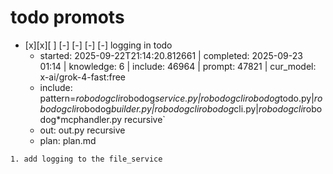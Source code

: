 

# todo  promots
- [x][x][ ] [-] [-] [-] [-] logging in todo
  - started: 2025-09-22T21:14:20.812661 | completed: 2025-09-23 01:14 | knowledge: 6 | include: 46964 | prompt: 47821 | cur_model: x-ai/grok-4-fast:free
  - include: pattern=*robodogcli*robodog*service.py|*robodogcli*robodog*todo.py|*robodogcli*robodog*builder.py|*robodogcli*robodog*cli.py|*robodogcli*robodog*mcphandler.py    recursive`
  - out: out.py recursive
  - plan: plan.md
```knowledge
1. add logging to the file_service

```